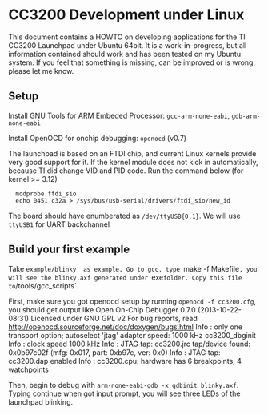 CC3200 Development under Linux
================================================================================

This document contains a HOWTO on developing applications for the TI CC3200
Launchpad under Ubuntu 64bit. It is a work-in-progress, but all information contained
should work and has been tested on my Ubuntu system. If you feel that
something is missing, can be improved or is wrong, please let me know.

Setup
---------------------
Install GNU Tools for ARM Embeded Processor: `gcc-arm-none-eabi`, `gdb-arm-none-eabi`

Install OpenOCD for onchip debugging: `openocd` (v0.7)

The launchpad is based on an FTDI chip, and current Linux kernels provide very good
support for it. If the kernel module does not kick in automatically, because TI did
change VID and PID code. Run the command below (for kernel >= 3.12)

      modprobe ftdi_sio
      echo 0451 c32a > /sys/bus/usb-serial/drivers/ftdi_sio/new_id

The board should have enumberated as `/dev/ttyUSB{0,1}`. We will use `ttyUSB1` for UART
backchannel


Build your first example
---------------------
Take `example/blinky' as example.
Go to gcc, type `make -f Makefile`, you will see the blinky.axf generated under `exe` folder.
Copy this file to `/tools/gcc_scripts`.

First, make sure you got openocd setup by running `openocd -f cc3200.cfg`, you should get
output like
      Open On-Chip Debugger 0.7.0 (2013-10-22-08:31)
      Licensed under GNU GPL v2
      For bug reports, read
        http://openocd.sourceforge.net/doc/doxygen/bugs.html
      Info : only one transport option; autoselect 'jtag'
      adapter speed: 1000 kHz
      cc3200_dbginit
      Info : clock speed 1000 kHz
      Info : JTAG tap: cc3200.jrc tap/device found: 0x0b97c02f (mfg: 0x017, part: 0xb97c, ver: 0x0)
      Info : JTAG tap: cc3200.dap enabled
      Info : cc3200.cpu: hardware has 6 breakpoints, 4 watchpoints

Then, begin to debug with `arm-none-eabi-gdb -x gdbinit blinky.axf`. Typing continue when got 
input prompt, you will see three LEDs of the launchpad blinking.



